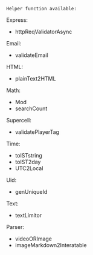 `Helper function available:`

Express:

- httpReqValidatorAsync

Email:

- validateEmail

HTML:

- plainText2HTML

Math:

- Mod
- searchCount

Supercell:

- validatePlayerTag

Time:

- toISTstring
- toIST2day
- UTC2Local

Uid:

- genUniqueId

Text:

- textLimitor

Parser:

- videoORImage
- imageMarkdown2Interatable
